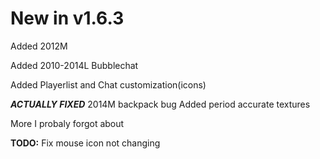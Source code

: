# New in v1.6.3

Added 2012M

Added 2010-2014L Bubblechat

Added Playerlist and Chat customization(icons)

***ACTUALLY FIXED*** 2014M backpack bug
Added period accurate textures

More I probaly forgot about

**TODO:** Fix mouse icon not changing
